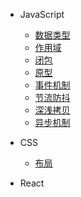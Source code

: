 - JavaScript

  - [数据类型](/blog/dataType.md)
  - [作用域](/blog/scope.md)
  - [闭包](/blog/closure.md)
  - [原型](/blog/prototype.md)
  - [事件机制](/blog/eventMechanism.md)
  - [节流防抖](/blog/throttleAndDebounce.md)
  - [深浅拷贝](/blog/copy.md)
  - [异步机制](/blog/async.md)

- CSS

  - [布局](/blog/layout.md)

- React
